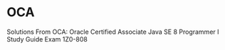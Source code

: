 # OCA

Solutions From OCA: Oracle Certified Associate Java SE 8 Programmer I Study Guide Exam 1Z0-808
